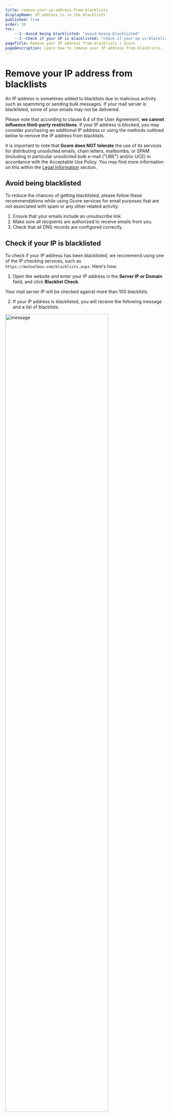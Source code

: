 ```yaml
---
title: remove-your-ip-address-from-blacklists
displayName: IP address is in the blacklists
published: true
order: 30
toc:
    --1--Avoid being blacklisted: "avoid-being-blacklisted"
    --1--Check if your IP is blacklisted: "check-if-your-ip-is-blacklisted"
pageTitle: Remove your IP address from blacklists | Gcore
pageDescription: Learn how to remove your IP address from blacklists.
---
```

# Remove your IP address from blacklists

An IP address is sometimes added to blacklists due to malicious activity such as spamming or sending bulk messages. If your mail server is blacklisted, some of your emails may not be delivered.

Please note that according to clause 6.4 of the User Agreement, **we cannot influence third-party restrictions**. If your IP address is blocked, you may consider purchasing an additional IP address or using the methods outlined below to remove the IP address from blacklists.


It is important to note that **Gcore does NOT tolerate** the use of its services for distributing unsolicited emails, chain letters, mailbombs, or SPAM (including in particular unsolicited bulk e-mail ("UBE") and/or UCE) in accordance with the Acceptable Use Policy. You may find more information on this within the <a href="https://gcore.com/legal" target="_blank">Legal Information</a> section.

## Avoid being blacklisted

To reduce the chances of getting blacklisted, please follow these recommendations while using Gcore services for email purposes that are not associated with spam or any other related activity:

1. Ensure that your emails include an unsubscribe link.
2. Make sure all recipients are authorized to receive emails from you.
3. Check that all DNS records are configured correctly.

## Check if your IP is blacklisted

To check if your IP address has been blacklisted, we recommend using one of the IP checking services, such as ```https://mxtoolbox.com/blacklists.aspx```. Here's how:

1. Open the website and enter your IP address in the **Server IP or Domain** field, and click **Blacklist Check**.

Your mail server IP will be checked against more than 100 blacklists.

2. If your IP address is blacklisted, you will receive the following message and a list of blacklists.

<img src="https://assets.gcore.pro/docs/hosting/dedicated-servers/troubleshooting/remove-your-ip-address-from-blacklists/aaaaa.png" alt="message " width="80%">

3. Click the **Details** button for information about the blacklist, the reason for blocking, and possible ways to get delisted.

<img src="https://assets.gcore.pro/docs/hosting/dedicated-servers/troubleshooting/remove-your-ip-address-from-blacklists/bbbbb.png" alt=" Details button " width="80%">

4. Contact the blacklist and provide details about possible reasons for the blocking, as well as the start date of using Gcore services.

<img src="https://assets.gcore.pro/docs/hosting/dedicated-servers/troubleshooting/remove-your-ip-address-from-blacklists/reason_for_listing.png" alt="Details " width="80%">

5. Wait for a response.